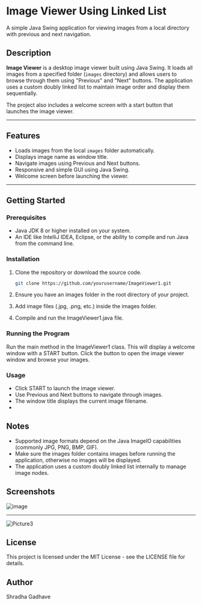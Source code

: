 # Image Viewer Using Linked List

A simple Java Swing application for viewing images from a local directory with previous and next navigation.

## Description

**Image Viewer** is a desktop image viewer built using Java Swing. It loads all images from a specified folder (`images` directory) and allows users to browse through them using "Previous" and "Next" buttons. The application uses a custom doubly linked list to maintain image order and display them sequentially.

The project also includes a welcome screen with a start button that launches the image viewer.

---

## Features

- Loads images from the local `images` folder automatically.
- Displays image name as window title.
- Navigate images using Previous and Next buttons.
- Responsive and simple GUI using Java Swing.
- Welcome screen before launching the viewer.

---

## Getting Started

### Prerequisites

- Java JDK 8 or higher installed on your system.
- An IDE like IntelliJ IDEA, Eclipse, or the ability to compile and run Java from the command line.

### Installation

1. Clone the repository or download the source code.
   ```bash
   git clone https://github.com/yourusername/ImageViewer1.git
2. Ensure you have an images folder in the root directory of your project.

3. Add image files (.jpg, .png, etc.) inside the images folder.

4. Compile and run the ImageViewer1.java file.

### Running the Program

Run the main method in the ImageViewer1 class. This will display a welcome window with a START button. Click the button to open the image viewer window and browse your images.

### Usage

- Click START to launch the image viewer.
- Use Previous and Next buttons to navigate through images.
- The window title displays the current image filename.
- 
## Notes

- Supported image formats depend on the Java ImageIO capabilities (commonly JPG, PNG, BMP, GIF).
- Make sure the images folder contains images before running the application, otherwise no images will be displayed.
- The application uses a custom doubly linked list internally to manage image nodes.

## Screenshots


![image](https://github.com/user-attachments/assets/f32fbfae-1a37-4c39-a467-1cb583b70a62)

---

![Picture3](https://github.com/user-attachments/assets/49365859-ec74-491d-88f7-f7af9086de8e)


## License

This project is licensed under the MIT License - see the LICENSE file for details.

## Author

Shradha Gadhave
